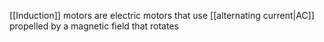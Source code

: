 [[Induction]] motors are electric motors that use [[alternating current|AC]] propelled by a magnetic field that rotates


